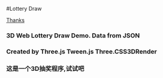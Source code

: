 #Lottery Draw

[Thanks](http://www.delimited.io/blog/2014/3/14/d3js-threejs-and-css-3d-transforms)

### 3D Web Lottery Draw Demo. Data from JSON

### Created by Three.js Tween.js Three.CSS3DRender

### 这是一个3D抽奖程序,试试吧